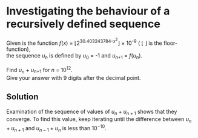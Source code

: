 # Investigating the behaviour of a recursively defined sequence

<p>Given is the function <var>f</var>(<var>x</var>) = ⌊2<sup>30.403243784-<var>x</var><sup>2</sup></sup>⌋ × 10<sup>-9</sup> ( ⌊ ⌋ is the floor-function),<br />
the sequence <var>u<sub>n</sub></var> is defined by <var>u</var><sub>0</sub> = -1 and <var>u</var><sub><var>n</var>+1</sub> = <var>f</var>(<var>u<sub>n</sub></var>).</p>

<p>Find <var>u<sub>n</sub></var> + <var>u</var><sub><var>n</var>+1</sub> for <var>n</var> = 10<sup>12</sup>.<br />
Give your answer with 9 digits after the decimal point.</p>

## Solution

Examination of the sequence of values of $u_n + u_{n + 1}$ shows that they converge. To find this value, keep iterating until the difference between $u_n + u_{n + 1}$ and $u_{n - 1} + u_n$ is less than $10^{-10}$.